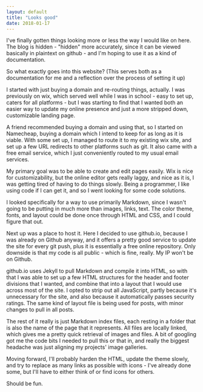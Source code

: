 ```yaml
---
layout: default
title: "Looks good"
date: 2018-01-17
---
```


I've finally gotten things looking more or less the way I would like on here. The blog is hidden - "hidden" more accurately, since it can be viewed basically in plaintext on github - and I'm hoping to use it as a kind of documentation. 

So what exactly goes into this website? (This serves both as a documentation for me and a reflection over the process of setting it up)

I started with just buying a domain and re-routing things, actually. I was previously on wix, which served well while I was in school - easy to set up, caters for all platforms - but I was starting to find that I wanted both an easier way to update my online presence and just a more stripped down, customizable landing page. 

A friend recommended buying a domain and using that, so I started on Namecheap, buying a domain which I intend to keep for as long as it is viable. With some set up, I managed to route it to my existing wix site, and set up a few URL redirects to other platforms such as git. It also came with a free email service, which I just conveniently routed to my usual email services. 

My primary goal was to be able to create and edit pages easily. Wix is nice for customizability, but the online editor gets really laggy, and nice as it is, I was getting tired of having to do things slowly. Being a programmer, I like using code if I can get it, and so I went looking for some code solutions. 

I looked specifically for a way to use primarily Markdown, since I wasn't going to be putting in much more than images, links, text. The color theme, fonts, and layout could be done once through HTML and CSS, and I could figure that out.

Next up was a place to host it. Here I decided to use github.io, because I was already on Github anyway, and it offers a pretty good service to update the site for every git push, plus it is essentially a free online repository. Only downside is that my code is all public - which is fine, really. My IP won't be on Github.

github.io uses Jekyll to pull Markdown and compile it into HTML, so with that I was able to set up a few HTML structures for the header and footer divisions that I wanted, and combine that into a layout that I would use across most of the site. I opted to strip out all JavaScript, partly because it's unnecessary for the site, and also because it automatically passes security ratings. The same kind of layout file is being used for posts, with minor changes to pull in all posts.

The rest of it really is just Markdown index files, each resting in a folder that is also the name of the page that it represents. All files are locally linked, which gives me a pretty quick retrieval of images and files. A bit of googling got me the code bits I needed to pull this or that in, and really the biggest headache was just aligning my projects' image galleries. 

Moving forward, I'll probably harden the HTML, update the theme slowly, and try to replace as many links as possible with icons - I've already done some, but I'll have to either think of or find icons for others. 

Should be fun. 